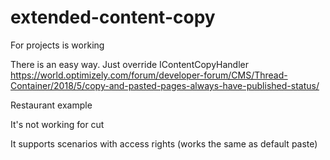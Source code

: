 # extended-content-copy



For projects is working


There is an easy way. Just override IContentCopyHandler
https://world.optimizely.com/forum/developer-forum/CMS/Thread-Container/2018/5/copy-and-pasted-pages-always-have-published-status/

Restaurant example



It's not working for cut

It supports scenarios with access rights (works the same as default paste)